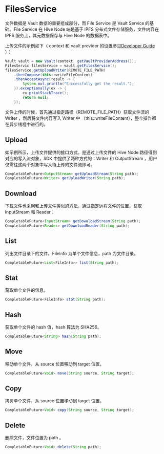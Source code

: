 # FilesService

文件数据是 Vault 数据的重要组成部分，而 File Service 是 Vault Service 的基础。File Service 在 Hive Node 端是基于 IPFS 分布式文件存储服务，文件内容在 IPFS 服务上，其元数据保存与 Hive Node 的数据表中。

上传文件的示例如下（ context 和 vault provider 的设置参见[Developer Guide](README.md) ）：

```java
Vault vault = new Vault(context, getVaultProviderAddress());
FilesServic filesService = vault.getFilesService();
filesService.getUploadWriter(REMOTE_FILE_PATH)
    .thenCompose(this::writeFileContent)
    .thenAcceptAsync(result -> {
        System.out.println("Successfully get the result.");
    }).exceptionally(ex -> {
        ex.printStackTrace();
        return null;
    });
```

文件上传的时候，首先通过指定路径（REMOTE_FILE_PATH）获取文件流的 Writer ，然后将文件内容写入 Writer 中 （this::writeFileContent），整个操作都在异步线程中进行的。

## Upload

如示例所示，上传文件提供的接口方式，是通过上传文件的 Hive Node 路径得到对应的写入流对象，SDK 中提供了两种方式的：Writer 和 OutputStream ，用户仅需往这两个对象中写入待上传的文件流即可。

```java
CompletableFuture<OutputStream> getUploadStream(String path);
CompletableFuture<Writer> getUploadWriter(String path);
```

## Download

下载文件也采用和上传文件类似的方法，通过指定远程文件的位置，获取 InputStream 和 Reader：

```java
CompletableFuture<InputStream> getDownloadStream(String path);
CompletableFuture<Reader> getDownloadReader(String path);
```

## List

列出文件目录下的文件，FileInfo 为单个文件信息，path 为文件目录。

```java
CompletableFuture<List<FileInfo>> list(String path);
```

## Stat

获取单个文件的信息。

```java
CompletableFuture<FileInfo> stat(String path);
```

## Hash

获取单个文件的 hash 值，hash 算法为 SHA256。

```java
CompletableFuture<String> hash(String path);
```

## Move

移动单个文件，从 source 位置移动到 target 位置。

```java
CompletableFuture<Void> move(String source, String target);
```

## Copy

拷贝单个文件，从 source 位置移动到 target 位置。

```java
CompletableFuture<Void> copy(String source, String target);
```

## Delete

删除文件，文件位置为 path 。

```java
CompletableFuture<Void> delete(String path);
```
